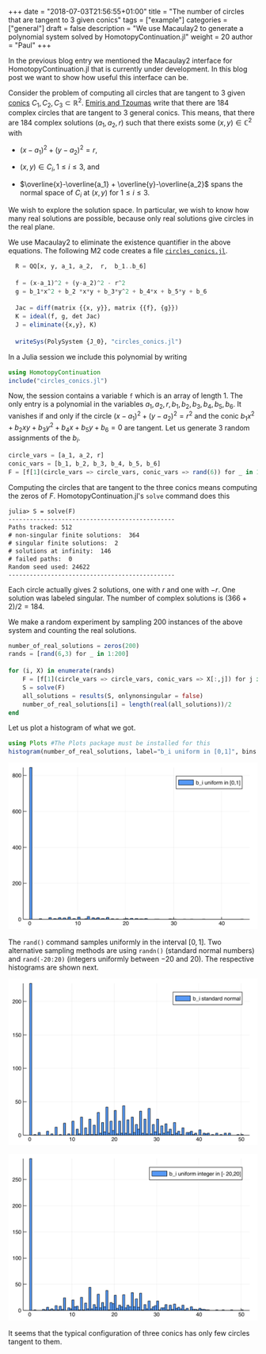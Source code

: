 +++
date = "2018-07-03T21:56:55+01:00"
title = "The number of circles that are tangent to 3 given conics"
tags = ["example"]
categories = ["general"]
draft = false
description = "We use Macaulay2 to generate a polynomial system solved by HomotopyContinuation.jl"
weight = 20
author = "Paul"
+++

In the previous blog entry we mentioned the Macaulay2 interface for HomotopyContinuation.jl that is currently under development. In this blog post we want to show how useful this interface can be.

Consider the problem of computing all circles that are tangent to 3 given [conics](https://en.wikipedia.org/wiki/Conic_section) $C_1,C_2,C_3 \subset \mathbb{R}^2$. [Emiris and Tzoumas](http://www.win.tue.nl/EWCG2005/Proceedings/38.pdf) write that there are 184 complex circles that are tangent to 3 general conics. This means, that there are 184 complex solutions $(a_1,a_2,r)$ such that there exists some $(x,y)\in\mathbb{C}^2$ with

* $(x-a_1)^2 + (y-a_2)^2 = r$,

* $(x,y)\in C_i, 1\leq i\leq 3$, and

* $\overline{x}-\overline{a_1} + \overline{y}-\overline{a_2}$ spans the normal space of $C_i$ at $(x,y)$ for $1\leq i\leq 3$.

We wish to explore the solution space. In particular, we wish to know how many real solutions are possible, because only real solutions give circles in the real plane.

We use Macaulay2 to eliminate the existence quantifier in the above equations. The following M2 code creates a file [`circles_conics.jl`](https://gist.github.com/saschatimme/ef2caedf03da9ebfbe908eb0a44aac4b).

```julia
  R = QQ[x, y, a_1, a_2,  r,  b_1..b_6]

  f = (x-a_1)^2 + (y-a_2)^2 - r^2
  g = b_1*x^2 + b_2 *x*y + b_3*y^2 + b_4*x + b_5*y + b_6

  Jac = diff(matrix {{x, y}}, matrix {{f}, {g}})
  K = ideal(f, g, det Jac)
  J = eliminate({x,y}, K)

  writeSys(PolySystem {J_0}, "circles_conics.jl")
```

In a Julia session we include this polynomial by writing

```julia
using HomotopyContinuation
include("circles_conics.jl")
```

Now, the session contains a variable `f` which is an array of length 1. The only entry is a polynomial in the variables $a_1,a_2,r, b_1,b_2,b_3,b_4,b_5,b_6$. It vanishes if and only if the circle $(x-a_1)^2 + (y-a_2)^2 = r^2$ and the conic $b_1x^2 + b_2 xy + b_3y^2 + b_4x + b_5y + b_6 = 0$ are tangent. Let us generate 3 random assignments of the $b_i$.
```julia
circle_vars = [a_1, a_2, r]
conic_vars = [b_1, b_2, b_3, b_4, b_5, b_6]
F = [f[1](circle_vars => circle_vars, conic_vars => rand(6)) for _ in 1:3]
```
Computing the circles that are tangent to the three conics means computing the zeros of $F$. HomotopyContinuation.jl's `solve` command does this

```julia-repl
julia> S = solve(F)
-----------------------------------------------
Paths tracked: 512
# non-singular finite solutions:  364
# singular finite solutions:  2
# solutions at infinity:  146
# failed paths:  0
Random seed used: 24622
-----------------------------------------------
```

Each circle actually gives 2 solutions, one with $r$ and one with $-r$. One solution was labeled singular. The number of complex solutions is $(366+2)/2=184$.

We make a random experiment by sampling 200 instances of the above system and counting the real solutions.

```julia
number_of_real_solutions = zeros(200)
rands = [rand(6,3) for _ in 1:200]

for (i, X) in enumerate(rands)
    F = [f[1](circle_vars => circle_vars, conic_vars => X[:,j]) for j in 1:3]
    S = solve(F)
    all_solutions = results(S, onlynonsingular = false)
    number_of_real_solutions[i] = length(real(all_solutions))/2
end
```

Let us plot a histogram of what we got.

```julia
using Plots #The Plots package must be installed for this
histogram(number_of_real_solutions, label="b_i uniform in [0,1]", bins = 184)
```

![img](/images/hist1.png)

The `rand()` command samples uniformly in the interval $[0,1]$. Two alternative sampling methods are using `randn()` (standard normal numbers) and `rand(-20:20)` (integers uniformly between $-20$ and $20$). The respective histograms are shown next.

![img](/images/hist2.png)

![img](/images/hist3.png)

It seems that the typical configuration of three conics has only few circles tangent to them.
